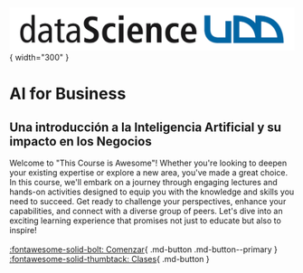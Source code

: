![Logo](assets/images/logo-ids.png){ width="300" }

# AI for Business

## Una introducción a la Inteligencia Artificial y su impacto en los Negocios

Welcome to "This Course is Awesome"! Whether you're looking to deepen your existing expertise or explore a new area, you've made a great choice. In this course, we'll embark on a journey through engaging lectures and hands-on activities designed to equip you with the knowledge and skills you need to succeed. Get ready to challenge your perspectives, enhance your capabilities, and connect with a diverse group of peers. Let's dive into an exciting learning experience that promises not just to educate but also to inspire!
<br>
<br>
[:fontawesome-solid-bolt: Comenzar](welcome.md){ .md-button .md-button--primary } [:fontawesome-solid-thumbtack: Clases](lectures/index.md){ .md-button }